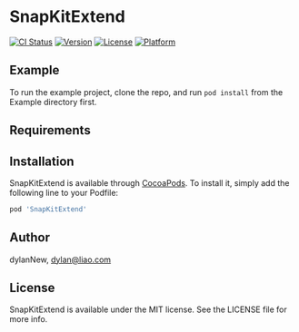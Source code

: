 # SnapKitExtend

[![CI Status](http://img.shields.io/travis/dylanNew/SnapKitExtend.svg?style=flat)](https://travis-ci.org/dylanNew/SnapKitExtend)
[![Version](https://img.shields.io/cocoapods/v/SnapKitExtend.svg?style=flat)](http://cocoapods.org/pods/SnapKitExtend)
[![License](https://img.shields.io/cocoapods/l/SnapKitExtend.svg?style=flat)](http://cocoapods.org/pods/SnapKitExtend)
[![Platform](https://img.shields.io/cocoapods/p/SnapKitExtend.svg?style=flat)](http://cocoapods.org/pods/SnapKitExtend)

## Example

To run the example project, clone the repo, and run `pod install` from the Example directory first.

## Requirements

## Installation

SnapKitExtend is available through [CocoaPods](http://cocoapods.org). To install
it, simply add the following line to your Podfile:

```ruby
pod 'SnapKitExtend'
```

## Author

dylanNew, dylan@liao.com

## License

SnapKitExtend is available under the MIT license. See the LICENSE file for more info.
